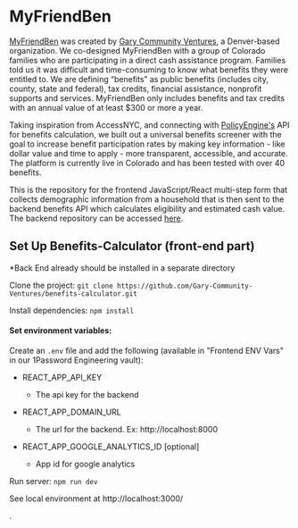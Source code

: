 # MyFriendBen

[MyFriendBen](myfriendben.org) was created by [Gary Community Ventures](https://garycommunity.org/), a Denver-based organization. We co-designed MyFriendBen with a group of Colorado families who are participating in a direct cash assistance program. Families told us it was difficult and time-consuming to know what benefits they were entitled to. We are defining “benefits” as public benefits (includes city, county, state and federal), tax credits, financial assistance, nonprofit supports and services. MyFriendBen only includes benefits and tax credits with an annual value of at least $300 or more a year.

Taking inspiration from AccessNYC, and connecting with [PolicyEngine's](https://github.com/PolicyEngine/policyengine-us) API for benefits calculation, we built out a universal benefits screener with the goal to increase benefit participation rates by making key information - like dollar value and time to apply - more transparent, accessible, and accurate. The platform is currently live in Colorado and has been tested with over 40 benefits.

This is the repository for the frontend JavaScript/React multi-step form that collects demographic information from a household that is then sent to the backend benefits API which calculates eligibility and estimated cash value. The backend repository can be accessed [here](https://github.com/Gary-Community-Ventures/benefits-api).

## Set Up Benefits-Calculator (front-end part)
*Back End already should be installed in a separate directory

Clone the project: `git clone https://github.com/Gary-Community-Ventures/benefits-calculator.git`

Install dependencies: `npm install`

#### Set environment variables:

  Create an `.env` file and add the following (available in "Frontend ENV Vars" in our 1Password Engineering vault):

  - REACT_APP_API_KEY

    - The api key for the backend

  - REACT_APP_DOMAIN_URL

    - The url for the backend. Ex: http://localhost:8000

  - REACT_APP_GOOGLE_ANALYTICS_ID [optional]

    - App id for google analytics

  Run server: `npm run dev`

  See local environment at http://localhost:3000/

.

